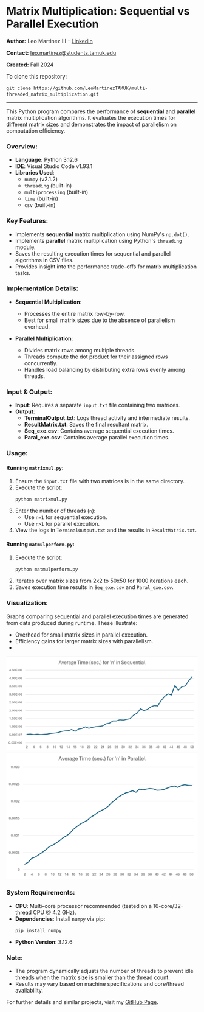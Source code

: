 # Matrix Multiplication: Sequential vs Parallel Execution

**Author:** Leo Martinez III - [LinkedIn](https://www.linkedin.com/in/leo-martinez-iii/)

**Contact:** [leo.martinez@students.tamuk.edu](mailto:leo.martinez@students.tamuk.edu)

**Created:** Fall 2024

To clone this repository:

```
git clone https://github.com/LeoMartinezTAMUK/multi-threaded_matrix_multiplication.git
```

---

This Python program compares the performance of **sequential** and **parallel** matrix multiplication algorithms. It evaluates the execution times for different matrix sizes and demonstrates the impact of parallelism on computation efficiency.

### Overview:

- **Language**: Python 3.12.6
- **IDE**: Visual Studio Code v1.93.1
- **Libraries Used**:
  - `numpy` (v2.1.2)
  - `threading` (built-in)
  - `multiprocessing` (built-in)
  - `time` (built-in)
  - `csv` (built-in)

### Key Features:

- Implements **sequential** matrix multiplication using NumPy's `np.dot()`.
- Implements **parallel** matrix multiplication using Python's `threading` module.
- Saves the resulting execution times for sequential and parallel algorithms in CSV files.
- Provides insight into the performance trade-offs for matrix multiplication tasks.

### Implementation Details:

- **Sequential Multiplication**:
  - Processes the entire matrix row-by-row.
  - Best for small matrix sizes due to the absence of parallelism overhead.

- **Parallel Multiplication**:
  - Divides matrix rows among multiple threads.
  - Threads compute the dot product for their assigned rows concurrently.
  - Handles load balancing by distributing extra rows evenly among threads.

### Input & Output:

- **Input**: Requires a separate `input.txt` file containing two matrices.
- **Output**:
  - **TerminalOutput.txt**: Logs thread activity and intermediate results.
  - **ResultMatrix.txt**: Saves the final resultant matrix.
  - **Seq_exe.csv**: Contains average sequential execution times.
  - **Paral_exe.csv**: Contains average parallel execution times.

### Usage:

#### Running `matrixmul.py`:
1. Ensure the `input.txt` file with two matrices is in the same directory.
2. Execute the script:
   ```
   python matrixmul.py
   ```
3. Enter the number of threads (`n`):
   - Use `n=1` for sequential execution.
   - Use `n>1` for parallel execution.
4. View the logs in `TerminalOutput.txt` and the results in `ResultMatrix.txt`.

#### Running `matmulperform.py`:
1. Execute the script:
   ```
   python matmulperform.py
   ```
2. Iterates over matrix sizes from 2x2 to 50x50 for 1000 iterations each.
3. Saves execution time results in `Seq_exe.csv` and `Paral_exe.csv`.

### Visualization:

Graphs comparing sequential and parallel execution times are generated from data produced during runtime. These illustrate:
- Overhead for small matrix sizes in parallel execution.
- Efficiency gains for larger matrix sizes with parallelism.
- 
![Sequential Performance Graph](images/seq_graph.png)
![Parallel Performance Graph](images/par_graph.png)

### System Requirements:

- **CPU**: Multi-core processor recommended (tested on a 16-core/32-thread CPU @ 4.2 GHz).
- **Dependencies**: Install `numpy` via pip:
  ```
  pip install numpy
  ```
- **Python Version**: 3.12.6

### Note:

- The program dynamically adjusts the number of threads to prevent idle threads when the matrix size is smaller than the thread count.
- Results may vary based on machine specifications and core/thread availability.

For further details and similar projects, visit my [GitHub Page](https://github.com/LeoMartinezTAMUK).

